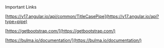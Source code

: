 Important Links

[https://v17.angular.io/api/common/TitleCasePipe](https://v17.angular.io/api?type=pipe)

[https://getbootstrap.com/](https://getbootstrap.com/)

[https://bulma.io/documentation/](https://bulma.io/documentation/)
